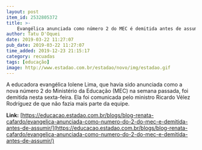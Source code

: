 ```yaml
---
layout: post
item_id: 2532805372
title: >-
    Evangélica anunciada como número 2 do MEC é demitida antes de assumir
author: Tatu D'Oquei
date: 2019-03-22 11:27:07
pub_date: 2019-03-22 11:27:07
time_added: 2019-12-23 21:15:17
category: recuadas
tags: [educação]
image: http://www.estadao.com.br/estadao/novo/img/estadao.gif
---
```


A educadora evangélica Iolene Lima, que havia sido anunciada como a nova número 2 do Ministério da Educação (MEC) na semana passada, foi demitida nesta sexta-feira. Ela foi comunicada pelo ministro Ricardo Vélez Rodríguez de que não fazia mais parte da equipe.

**Link:** [https://educacao.estadao.com.br/blogs/blog-renata-cafardo/evangelica-anunciada-como-numero-do-2-do-mec-e-demitida-antes-de-assumir/](https://educacao.estadao.com.br/blogs/blog-renata-cafardo/evangelica-anunciada-como-numero-do-2-do-mec-e-demitida-antes-de-assumir/)

